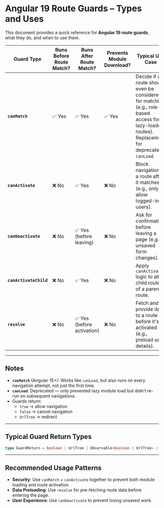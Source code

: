 # Angular 19 Route Guards – Types and Uses

This document provides a quick reference for **Angular 19 route guards**, what they do, and when to use them.

| Guard Type        | Runs **Before** Route Match? | Runs **After** Route Match? | Prevents Module Download? | Typical Use Case |
|-------------------|-----------------------------|-----------------------------|---------------------------|------------------|
| **`canMatch`**    | ✅ Yes                       | ✅ Yes                       | ✅ Yes                    | Decide if a route should even be considered for matching (e.g., role-based access for lazy-loaded routes). Replacement for deprecated `canLoad`. |
| **`canActivate`** | ❌ No                        | ✅ Yes                       | ❌ No                     | Block navigation to a route after it matches (e.g., only allow logged-in users). |
| **`canDeactivate`** | ❌ No                     | ✅ Yes (before leaving)      | ❌ No                     | Ask for confirmation before leaving a page (e.g., unsaved form changes). |
| **`canActivateChild`** | ❌ No                  | ✅ Yes                       | ❌ No                     | Apply `canActivate` logic to all child routes of a parent route. |
| **`resolve`**     | ❌ No                        | ✅ Yes (before activation)  | ❌ No                     | Fetch and provide data to a route before it's activated (e.g., preload user details). |

---

## Notes

- **`canMatch`** (Angular 15+): Works like `canLoad`, but also runs on every navigation attempt, not just the first time.
- **`canLoad`**: Deprecated — only prevented lazy module load but didn’t re-run on subsequent navigations.
- Guards return:
  - `true` → allow navigation
  - `false` → cancel navigation
  - `UrlTree` → redirect

---

## Typical Guard Return Types

```ts
type GuardReturn = boolean | UrlTree | Observable<boolean | UrlTree> | Promise<boolean | UrlTree>;
```

---

## Recommended Usage Patterns

- **Security**: Use `canMatch` + `canActivate` together to prevent both module loading and route activation.
- **Data Preloading**: Use `resolve` for pre-fetching route data before entering the page.
- **User Experience**: Use `canDeactivate` to prevent losing unsaved work.

